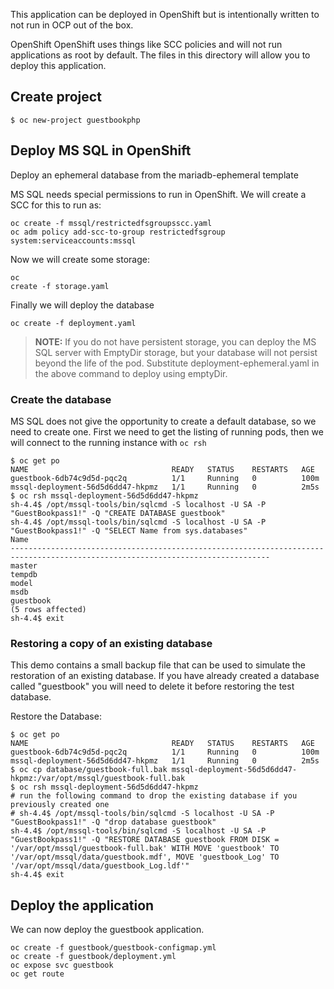 This application can be deployed in OpenShift but is intentionally written to not run in OCP out of the box.

OpenShift OpenShift uses things like SCC policies and will not run applications as root by default. The files in this directory will allow you to deploy this application.

## Create project

```
$ oc new-project guestbookphp
```

## Deploy MS SQL in OpenShift

Deploy an ephemeral database from the mariadb-ephemeral template

MS SQL needs special permissions to run in OpenShift. We will create a SCC for this to run as:

```
oc create -f mssql/restrictedfsgroupsscc.yaml
oc adm policy add-scc-to-group restrictedfsgroup system:serviceaccounts:mssql
```

Now we will create some storage:

```
oc
create -f storage.yaml
```

Finally we will deploy the database

```
oc create -f deployment.yaml
```

> **NOTE:** If you do not have persistent storage, you can deploy the MS SQL server with EmptyDir storage, but your database will not persist beyond the life of the pod. Substitute deployment-ephemeral.yaml in the above command to deploy using emptyDir.

### Create the database

MS SQL does not give the opportunity to create a default database, so we need to create one. First we need to get the listing of running pods, then we will connect to the running instance with `oc rsh`

```
$ oc get po
NAME                                READY   STATUS    RESTARTS   AGE
guestbook-6db74c9d5d-pqc2q          1/1     Running   0          100m
mssql-deployment-56d5d6dd47-hkpmz   1/1     Running   0          2m5s
$ oc rsh mssql-deployment-56d5d6dd47-hkpmz
sh-4.4$ /opt/mssql-tools/bin/sqlcmd -S localhost -U SA -P "GuestBookpass1!" -Q "CREATE DATABASE guestbook"
sh-4.4$ /opt/mssql-tools/bin/sqlcmd -S localhost -U SA -P "GuestBookpass1!" -Q "SELECT Name from sys.databases"
Name                                                                                                                            
--------------------------------------------------------------------------------------------------------------------------------
master                     
tempdb
model
msdb
guestbook                                                                                                                       
(5 rows affected)
sh-4.4$ exit
```

### Restoring a copy of an existing database

This demo contains a small backup file that can be used to simulate the restoration of an existing database. If you have already created a database called "guestbook" you will need to delete it before restoring the test database.



Restore the Database:

```
$ oc get po
NAME                                READY   STATUS    RESTARTS   AGE
guestbook-6db74c9d5d-pqc2q          1/1     Running   0          100m
mssql-deployment-56d5d6dd47-hkpmz   1/1     Running   0          2m5s
$ oc cp database/guestbook-full.bak mssql-deployment-56d5d6dd47-hkpmz:/var/opt/mssql/guestbook-full.bak
$ oc rsh mssql-deployment-56d5d6dd47-hkpmz
# run the following command to drop the existing database if you previously created one
# sh-4.4$ /opt/mssql-tools/bin/sqlcmd -S localhost -U SA -P "GuestBookpass1!" -Q "drop database guestbook"
sh-4.4$ /opt/mssql-tools/bin/sqlcmd -S localhost -U SA -P "GuestBookpass1!" -Q "RESTORE DATABASE guestbook FROM DISK = '/var/opt/mssql/guestbook-full.bak' WITH MOVE 'guestbook' TO '/var/opt/mssql/data/guestbook.mdf', MOVE 'guestbook_Log' TO '/var/opt/mssql/data/guestbook_Log.ldf'"
sh-4.4$ exit
```


## Deploy the application

We can now deploy the guestbook application.

```
oc create -f guestbook/guestbook-configmap.yml
oc create -f guestbook/deployment.yml
oc expose svc guestbook
oc get route
```